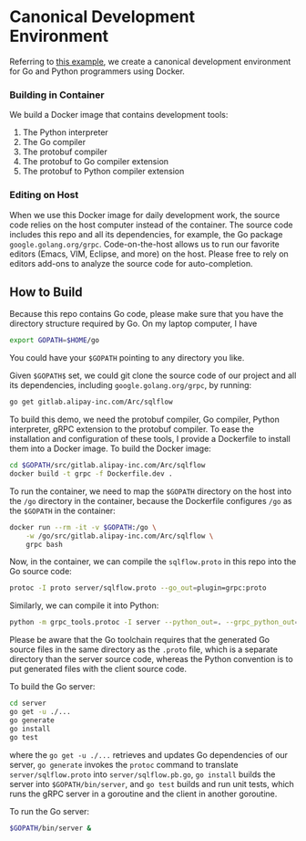 # Canonical Development Environment

Referring to [this example](https://github.com/wangkuiyi/canonicalize-go-python-grpc-dev-env), we create a canonical development environment for Go and Python programmers using Docker.

### Building in Container

We build a Docker image that contains development tools:

1. The Python interpreter
1. The Go compiler
1. The protobuf compiler
1. The protobuf to Go compiler extension
1. The protobuf to Python compiler extension

### Editing on Host

When we use this Docker image for daily development work, the source code relies on the host computer instead of the container.  The source code includes this repo and all its dependencies, for example, the Go package `google.golang.org/grpc`.  Code-on-the-host allows us to run our favorite editors (Emacs, VIM, Eclipse, and more) on the host.  Please free to rely on editors add-ons to analyze the source code for auto-completion.


## How to Build

Because this repo contains Go code, please make sure that you have the directory structure required by Go.  On my laptop computer, I have

```bash
export GOPATH=$HOME/go
```

You could have your `$GOPATH` pointing to any directory you like.

Given `$GOPATH$` set, we could git clone the source code of our project and all its dependencies, including `google.golang.org/grpc`, by running:

```bash
go get gitlab.alipay-inc.com/Arc/sqlflow
```

To build this demo, we need the protobuf compiler, Go compiler, Python interpreter, gRPC extension to the protobuf compiler.  To ease the installation and configuration of these tools, I provide a Dockerfile to install them into a Docker image. To build the Docker image:

```bash
cd $GOPATH/src/gitlab.alipay-inc.com/Arc/sqlflow
docker build -t grpc -f Dockerfile.dev .
```

To run the container, we need to map the `$GOPATH` directory on the host into the `/go` directory in the container, because the Dockerfile configures `/go` as the `$GOPATH` in the container:

```bash
docker run --rm -it -v $GOPATH:/go \
    -w /go/src/gitlab.alipay-inc.com/Arc/sqlflow \
    grpc bash
```

Now, in the container, we can compile the `sqlflow.proto` in this repo into the Go source code:

```bash
protoc -I proto server/sqlflow.proto --go_out=plugin=grpc:proto
```

Similarly, we can compile it into Python:

```bash
python -m grpc_tools.protoc -I server --python_out=. --grpc_python_out=. sqlflow.proto
```

Please be aware that the Go toolchain requires that the generated Go source files in the same directory as the `.proto` file, which is a separate directory than the server source code, whereas the Python convention is to put generated files with the client source code.

To build the Go server:

```bash
cd server
go get -u ./...
go generate
go install
go test
```

where the `go get -u ./...` retrieves and updates Go dependencies of our server, `go generate` invokes the `protoc` command to translate `server/sqlflow.proto` into `server/sqlflow.pb.go`, `go install` builds the server into `$GOPATH/bin/server`, and `go test` builds and run unit tests, which runs the gRPC server in a goroutine and the client in another goroutine.

To run the Go server:

```bash
$GOPATH/bin/server &
```
